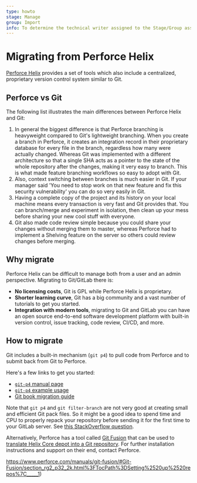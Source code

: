 ```yaml
---
type: howto
stage: Manage
group: Import
info: To determine the technical writer assigned to the Stage/Group associated with this page, see https://about.gitlab.com/handbook/engineering/ux/technical-writing/#designated-technical-writers
---
```


# Migrating from Perforce Helix

[Perforce Helix](https://www.perforce.com/) provides a set of tools which also
include a centralized, proprietary version control system similar to Git.

## Perforce vs Git

The following list illustrates the main differences between Perforce Helix and
Git:

1. In general the biggest difference is that Perforce branching is heavyweight
   compared to Git's lightweight branching. When you create a branch in Perforce,
   it creates an integration record in their proprietary database for every file
   in the branch, regardless how many were actually changed. Whereas Git was
   implemented with a different architecture so that a single SHA acts as a pointer
   to the state of the whole repository after the changes, making it very easy to branch.
   This is what made feature branching workflows so easy to adopt with Git.
1. Also, context switching between branches is much easier in Git. If your manager
   said 'You need to stop work on that new feature and fix this security
   vulnerability' you can do so very easily in Git.
1. Having a complete copy of the project and its history on your local machine
   means every transaction is very fast and Git provides that. You can branch/merge
   and experiment in isolation, then clean up your mess before sharing your new
   cool stuff with everyone.
1. Git also made code review simple because you could share your changes without
   merging them to master, whereas Perforce had to implement a Shelving feature on
   the server so others could review changes before merging.

## Why migrate

Perforce Helix can be difficult to manage both from a user and an admin
perspective. Migrating to Git/GitLab there is:

- **No licensing costs**, Git is GPL while Perforce Helix is proprietary.
- **Shorter learning curve**, Git has a big community and a vast number of
  tutorials to get you started.
- **Integration with modern tools**, migrating to Git and GitLab you can have
  an open source end-to-end software development platform with built-in version
  control, issue tracking, code review, CI/CD, and more.

## How to migrate

Git includes a built-in mechanism (`git p4`) to pull code from Perforce and to
submit back from Git to Perforce.

Here's a few links to get you started:

- [`git-p4` manual page](https://mirrors.edge.kernel.org/pub/software/scm/git/docs/git-p4.html)
- [`git-p4` example usage](https://git.wiki.kernel.org/index.php/Git-p4_Usage)
- [Git book migration guide](https://git-scm.com/book/en/v2/Git-and-Other-Systems-Migrating-to-Git#_perforce_import)

Note that `git p4` and `git filter-branch` are not very good at
creating small and efficient Git pack files. So it might be a good
idea to spend time and CPU to properly repack your repository before
sending it for the first time to your GitLab server. See
[this StackOverflow question](https://stackoverflow.com/questions/28720151/git-gc-aggressive-vs-git-repack/).

Alternatively, Perforce has a tool called [Git Fusion](https://www.perforce.com/manuals/git-fusion/#Git-Fusion/section_avy_hyc_gl.html%3FTocPath%3D_____2)
that can be used to [translate Helix Core depot into a Git repository](https://www.perforce.com/manuals/git-fusion/#Git-Fusion/section_rg2_p32_2k.html%3FTocPath%3DSetting%2520up%2520repos%7C_____1).
For further installation instructions and support on their end, contact Perforce.

https://www.perforce.com/manuals/git-fusion/#Git-Fusion/section_rg2_p32_2k.html%3FTocPath%3DSetting%2520up%2520repos%7C_____1)